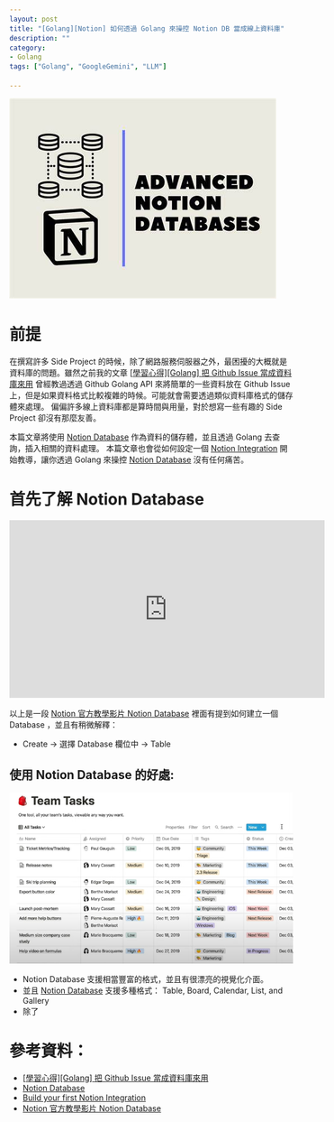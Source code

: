 ```yaml
---
layout: post
title: "[Golang][Notion] 如何透過 Golang 來操控 Notion DB 當成線上資料庫"
description: ""
category: 
- Golang
tags: ["Golang", "GoogleGemini", "LLM"]

---
```


![Notion Databases: An advanced tutorial on Notion's game-changing feature](../images/2022/OIP.jpeg)



# 前提

在撰寫許多 Side Project 的時候，除了網路服務伺服器之外，最困擾的大概就是資料庫的問題。雖然之前我的文章 [[學習心得\][Golang] 把 Github Issue 當成資料庫來用](https://www.evanlin.com/go-github-issue/) 曾經教過透過 Github Golang API 來將簡單的一些資料放在 Github Issue 上，但是如果資料格式比較複雜的時候。可能就會需要透過類似資料庫格式的儲存體來處理。 偏偏許多線上資料庫都是算時間與用量，對於想寫一些有趣的 Side Project 卻沒有那麼友善。

本篇文章將使用 [Notion Database](https://www.notion.so/help/guides/creating-a-database) 作為資料的儲存體，並且透過 Golang 去查詢，插入相關的資料處理。 本篇文章也會從如何設定一個 [Notion Integration](https://developers.notion.com/docs/create-a-notion-integration) 開始教導，讓你透過 Golang 來操控  [Notion Database](https://www.notion.so/help/guides/creating-a-database)  沒有任何痛苦。



# 首先了解 Notion Database 

<iframe width="560" height="315" src="https://www.youtube.com/embed/O8qdvSxDYNY?si=HpjDcPf42mp5TqTR" title="YouTube video player" frameborder="0" allow="accelerometer; autoplay; clipboard-write; encrypted-media; gyroscope; picture-in-picture; web-share" allowfullscreen></iframe>

以上是一段 [Notion 官方教學影片 Notion Database](https://www.youtube.com/watch?v=O8qdvSxDYNY) 裡面有提到如何建立一個 Database ，並且有稍微解釋：

- Create -> 選擇 Database 欄位中 ->  Table 

## 使用 Notion Database 的好處:

![image-20240115211147923](../images/2022/image-20240115211147923.png)

- Notion Database 支援相當豐富的格式，並且有很漂亮的視覺化介面。
- 並且 [Notion Database](https://www.notion.so/help/guides/creating-a-database)  支援多種格式： Table, Board, Calendar, List,  and Gallery
- 除了



# 參考資料：

- [[學習心得\][Golang] 把 Github Issue 當成資料庫來用](https://www.evanlin.com/go-github-issue/) 
- [Notion Database](https://www.notion.so/help/guides/creating-a-database) 
- [Build your first Notion Integration](https://developers.notion.com/docs/create-a-notion-integration)
- [Notion 官方教學影片 Notion Database](https://www.youtube.com/watch?v=O8qdvSxDYNY)
